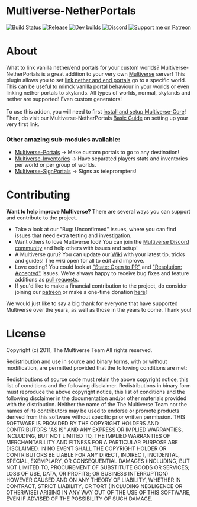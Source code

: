 # Multiverse-NetherPortals

[![Build Status](https://travis-ci.org/Multiverse/Multiverse-NetherPortals.svg?branch=main)](https://travis-ci.org/Multiverse/Multiverse-NetherPortals)
[![Release](https://img.shields.io/nexus/r/com.onarandombox.multiversenetherportals/Multiverse-NetherPortals?label=release&server=https%3A%2F%2Frepo.onarandombox.com%2F)](https://dev.bukkit.org/projects/multiverse-netherportals)
[![Dev builds](https://img.shields.io/nexus/s/com.onarandombox.multiversenetherportals/Multiverse-NetherPortals?label=dev%20builds&server=https%3A%2F%2Frepo.onarandombox.com%2F)](https://ci.onarandombox.com/job/Multiverse-NetherPortals/)
[![Discord](https://img.shields.io/discord/325459248047980545?label=discord&logo=discord)](https://discord.gg/NZtfKky)
[![Support me on Patreon](https://img.shields.io/endpoint.svg?url=https%3A%2F%2Fshieldsio-patreon.vercel.app%2Fapi%3Fusername%3Ddumptruckman%26type%3Dpatrons&style=flat)](https://patreon.com/dumptruckman)

About
========
What to link vanilla nether/end portals for your custom worlds? Multiverse-NetherPortals is a great addition to your very own [Multiverse](https://dev.bukkit.org/projects/multiverse-core/) server! This plugin allows you to set [link nether and end portals](https://github.com/Multiverse/Multiverse-Core/wiki/Basics-(NetherPortals)) go to a specific world. This can be useful to mimck vanilla portal behaviour in your worlds or even linking nether portals to skylands. All types of worlds, normal, skylands and nether are supported! Even custom generators!
<br><br>
To use this addon, you will need to first [install and setup Multiverse-Core](https://github.com/Multiverse/Multiverse-Core/wiki/Install)! Then, do visit our Multiverse-NetherPortals [Basic Guide](https://github.com/Multiverse/Multiverse-Core/wiki/Basics-(NetherPortals)) on setting up your very first link.

### Other amazing sub-modules available:
* [Multiverse-Portals](https://github.com/Multiverse/Multiverse-Portals) -> Make custom portals to go to any destination!
* [Multiverse-Inventories](https://github.com/Multiverse/Multiverse-Inventories) -> Have separated players stats and inventories per world or per group of worlds.
* [Multiverse-SignPortals](https://github.com/Multiverse/Multiverse-SignPortals) -> Signs as teleprompters!

Contributing
=======
**Want to help improve Multiverse?** There are several ways you can support and contribute to the project.
* Take a look at our "Bug: Unconfirmed" issues, where you can find issues that need extra testing and investigation.
* Want others to love Multiverse too? You can join the [Multiverse Discord community](https://discord.gg/NZtfKky) and help others with issues and setup!
* A Multiverse guru? You can update our [Wiki](https://github.com/Multiverse/Multiverse-Core/wiki) with your latest tip, tricks and guides! The wiki open for all to edit and improve.
* Love coding? You could look at ["State: Open to PR"](https://github.com/Multiverse/Multiverse-Core/labels/State%3A%20Open%20to%20PR) and ["Resolution: Accepted"](https://github.com/Multiverse/Multiverse-Core/labels/Resolution%3A%20Accepted) issues. We're always happy to receive bug fixes and feature additions as [pull requests](https://www.freecodecamp.org/news/how-to-make-your-first-pull-request-on-github-3/).
* If you'd like to make a financial contribution to the project, do consider joining our [patreon](https://www.patreon.com/dumptruckman) or make a one-time donation [here](https://paypal.me/dumptruckman)!

We would just like to say a big thank for everyone that have supported Multiverse over the years, as well as those in the years to come. Thank you!

License
=======
Copyright (c) 2011, The Multiverse Team All rights reserved.

Redistribution and use in source and binary forms, with or without modification, are permitted provided that the following conditions are met:

Redistributions of source code must retain the above copyright notice, this list of conditions and the following disclaimer. Redistributions in binary form must reproduce the above copyright notice, this list of conditions and the following disclaimer in the documentation and/or other materials provided with the distribution. Neither the name of the The Multiverse Team nor the names of its contributors may be used to endorse or promote products derived from this software without specific prior written permission. THIS SOFTWARE IS PROVIDED BY THE COPYRIGHT HOLDERS AND CONTRIBUTORS "AS IS" AND ANY EXPRESS OR IMPLIED WARRANTIES, INCLUDING, BUT NOT LIMITED TO, THE IMPLIED WARRANTIES OF MERCHANTABILITY AND FITNESS FOR A PARTICULAR PURPOSE ARE DISCLAIMED. IN NO EVENT SHALL THE COPYRIGHT HOLDER OR CONTRIBUTORS BE LIABLE FOR ANY DIRECT, INDIRECT, INCIDENTAL, SPECIAL, EXEMPLARY, OR CONSEQUENTIAL DAMAGES (INCLUDING, BUT NOT LIMITED TO, PROCUREMENT OF SUBSTITUTE GOODS OR SERVICES; LOSS OF USE, DATA, OR PROFITS; OR BUSINESS INTERRUPTION) HOWEVER CAUSED AND ON ANY THEORY OF LIABILITY, WHETHER IN CONTRACT, STRICT LIABILITY, OR TORT (INCLUDING NEGLIGENCE OR OTHERWISE) ARISING IN ANY WAY OUT OF THE USE OF THIS SOFTWARE, EVEN IF ADVISED OF THE POSSIBILITY OF SUCH DAMAGE.
